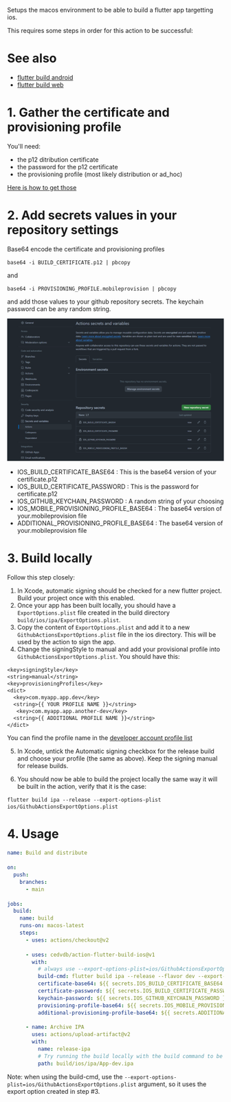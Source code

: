


Setups the macos environment to be able to build a flutter app targetting ios.

This requires some steps in order for this action to be successful:

# See also

- [flutter build android](https://github.com/cedvdb/action-flutter-build-android)
- [flutter build web](https://github.com/cedvdb/action-flutter-build-web)


# 1. Gather the certificate and provisioning profile

You'll need:

- the p12 ditribution certificate
- the password for the p12 certificate
- the provisioning profile (most likely distribution or ad_hoc)

[Here is how to get those](https://ioscodesigning.io/exporting-code-signing-files)


# 2. Add secrets values in your repository settings

Base64 encode the certificate and provisioning profiles

```
base64 -i BUILD_CERTIFICATE.p12 | pbcopy
```

and

```
base64 -i PROVISIONING_PROFILE.mobileprovision | pbcopy
```

and add those values to your github repository secrets. The keychain password can be any random string.

![secrets](secrets.png)

- IOS_BUILD_CERTIFICATE_BASE64 : This is the base64 version of your certificate.p12
- IOS_BUILD_CERTIFICATE_PASSWORD : This is the password for certificate.p12
- IOS_GITHUB_KEYCHAIN_PASSWORD : A random string of your choosing
- IOS_MOBILE_PROVISIONING_PROFILE_BASE64 : The base64 version of your.mobileprovision file
- ADDITIONAL_PROVISIONING_PROFILE_BASE64 : The base64 version of your.mobileprovision file

# 3. Build locally

Follow this step closely:

1. In Xcode, automatic signing should be checked for a new flutter project. Build your project once with this enabled.
2. Once your app has been built locally, you should have a `ExportOptions.plist` file created in the build directory `build/ios/ipa/ExportOptions.plist`.
3. Copy the content of `ExportOptions.plist` and add it to a new `GithubActionsExportOptions.plist` file in the ios directory. This will be used by the action to sign the app.
4. Change the signingStyle to manual and add your provisional profile into `GithubActionsExportOptions.plist`. You should have this:

```
<key>signingStyle</key>
<string>manual</string>
<key>provisioningProfiles</key>
<dict>
  <key>com.myapp.app.dev</key>
  <string>{{ YOUR PROFILE NAME }}</string>
   <key>com.myapp.app.another-dev</key>
  <string>{{ ADDITIONAL PROFILE NAME }}</string>
</dict>
```

You can find the profile name in the [developer account profile list](https://developer.apple.com/account/resources/profiles/list)

5. In Xcode, untick the Automatic signing checkbox for the release build and choose your profile (the same as above). Keep the signing manual for release builds.

6. You should now be able to build the project locally the same way it will be built in the action, verify that it is the case:

```
flutter build ipa --release --export-options-plist ios/GithubActionsExportOptions.plist
```



# 4. Usage


```yaml
name: Build and distribute

on:
  push:
    branches:
      - main

jobs:
  build:
    name: build
    runs-on: macos-latest
    steps:
      - uses: actions/checkout@v2

      - uses: cedvdb/action-flutter-build-ios@v1
        with:
          # always use --export-options-plist=ios/GithubActionsExportOptions.plist
          build-cmd: flutter build ipa --release --flavor dev --export-options-plist=ios/GithubActionsExportOptions.plist
          certificate-base64: ${{ secrets.IOS_BUILD_CERTIFICATE_BASE64 }}
          certificate-password: ${{ secrets.IOS_BUILD_CERTIFICATE_PASSWORD }}
          keychain-password: ${{ secrets.IOS_GITHUB_KEYCHAIN_PASSWORD }}
          provisioning-profile-base64: ${{ secrets.IOS_MOBILE_PROVISIONING_PROFILE_BASE64 }}
          additional-provisioning-profile-base64: ${{ secrets.ADDITIONAL_PROVISIONING_PROFILE_BASE64 }}

      - name: Archive IPA
        uses: actions/upload-artifact@v2
        with:
          name: release-ipa
          # Try running the build locally with the build command to be sure of this path
          path: build/ios/ipa/App-dev.ipa
```

Note: when using the build-cmd, use the `--export-options-plist=ios/GithubActionsExportOptions.plist` argument, so it uses the export option created in step #3.
